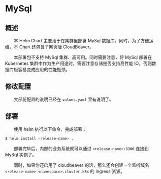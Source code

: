 # MySql
## 概述
&emsp;&emsp;本 Helm Chart 主要用于在集群里部署 MySql 数据库。同时，为了方便运维，本 Chart 还包含了网页版 CloudBeaver。

&emsp;&emsp;本部署包不支持 MySql 集群、高可用。同时需要注意，将 MySql 部署在 Kubernetes 集群中作为生产用途时，需要注意存储是否支持高性能 IO，否则数据库极容易变成应用的性能瓶颈。

## 修改配置
&emsp;&emsp;大部份配置的说明已经在 `values.yaml` 里有说明了。

## 部署
&emsp;&emsp;使用 helm 执行以下命令，完成部署：

```bash
$ helm install <release-name> .
```

&emsp;&emsp;部署完毕后，内部的业务系统就可以通过 `<release-name>:3306` 连接到 MySql 实例了。

&emsp;&emsp;同时，如果你还启用了 cloudbeaver 的话，那么还会创建一个监听域名 `<release-name>.<namespace>.cluster.k8s` 的 Ingress 资源。